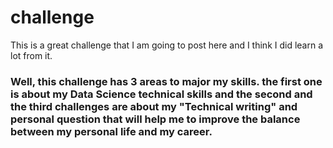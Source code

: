 # challenge
This is a great challenge that I am going to post here and I think I did learn a lot from it.

### Well, this challenge has 3 areas to major my skills. the first one is about my Data Science technical skills and the second and the third challenges are about my "Technical writing" and personal question that will help me to improve the balance between my personal life and my career.
